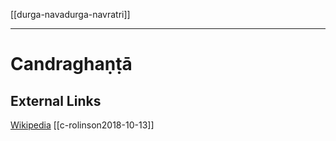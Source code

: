 [[durga-navadurga-navratri]]

---
# Candraghaṇṭā

## External Links
[Wikipedia](https://en.wikipedia.org/wiki/Chandraghanta)
[[c-rolinson2018-10-13]]